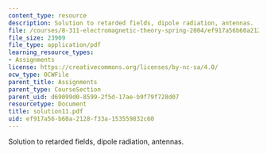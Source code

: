 ```yaml
---
content_type: resource
description: Solution to retarded fields, dipole radiation, antennas.
file: /courses/8-311-electromagnetic-theory-spring-2004/ef917a56b60a2128f33a153559832c60_solution11.pdf
file_size: 23909
file_type: application/pdf
learning_resource_types:
- Assignments
license: https://creativecommons.org/licenses/by-nc-sa/4.0/
ocw_type: OCWFile
parent_title: Assignments
parent_type: CourseSection
parent_uid: d69099d0-8599-2f5d-17ae-b9f79f728d07
resourcetype: Document
title: solution11.pdf
uid: ef917a56-b60a-2128-f33a-153559832c60
---
```

Solution to retarded fields, dipole radiation, antennas.